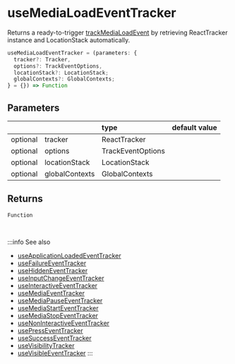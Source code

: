 # useMediaLoadEventTracker

Returns a ready-to-trigger [trackMediaLoadEvent](/tracking/react/api-reference/eventTrackers/trackMediaLoadEvent.md) by retrieving ReactTracker instance and LocationStack automatically.

```ts
useMediaLoadEventTracker = (parameters: {
  tracker?: Tracker,
  options?: TrackEventOptions,
  locationStack?: LocationStack;
  globalContexts?: GlobalContexts;
} = {}) => Function
```

## Parameters
|          |                | type              | default value |
|:--------:|:---------------|:------------------|:--------------|
| optional | tracker        | ReactTracker      |               |
| optional | options        | TrackEventOptions |               |
| optional | locationStack  | LocationStack     |               |
| optional | globalContexts | GlobalContexts    |               |

## Returns
`Function`

<br />

:::info See also
- [useApplicationLoadedEventTracker](/tracking/react/api-reference/hooks/eventTrackers/useApplicationLoadedEventTracker.md)
- [useFailureEventTracker](/tracking/react/api-reference/hooks/eventTrackers/useFailureEventTracker.md)
- [useHiddenEventTracker](/tracking/react/api-reference/hooks/eventTrackers/useHiddenEventTracker.md)
- [useInputChangeEventTracker](/tracking/react/api-reference/hooks/eventTrackers/useInputChangeEventTracker.md)
- [useInteractiveEventTracker](/tracking/react/api-reference/hooks/eventTrackers/useInteractiveEventTracker.md)
- [useMediaEventTracker](/tracking/react/api-reference/hooks/eventTrackers/useMediaEventTracker.md)
- [useMediaPauseEventTracker](/tracking/react/api-reference/hooks/eventTrackers/useMediaPauseEventTracker.md)
- [useMediaStartEventTracker](/tracking/react/api-reference/hooks/eventTrackers/useMediaStartEventTracker.md)
- [useMediaStopEventTracker](/tracking/react/api-reference/hooks/eventTrackers/useMediaStopEventTracker.md)
- [useNonInteractiveEventTracker](/tracking/react/api-reference/hooks/eventTrackers/useNonInteractiveEventTracker.md)
- [usePressEventTracker](/tracking/react/api-reference/hooks/eventTrackers/usePressEventTracker.md)
- [useSuccessEventTracker](/tracking/react/api-reference/hooks/eventTrackers/useSuccessEventTracker.md)
- [useVisibilityTracker](/tracking/react/api-reference/hooks/eventTrackers/useVisibilityTracker.md)
- [useVisibleEventTracker](/tracking/react/api-reference/hooks/eventTrackers/useVisibleEventTracker.md)
:::
